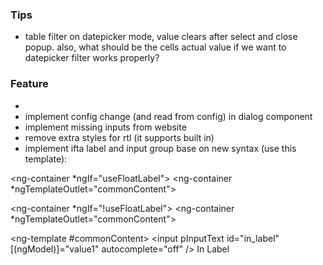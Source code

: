### Tips

- table filter on datepicker mode, value clears after select and close popup. also, what should be the cells actual
  value if we want to datepicker filter works properly?

### Feature
- 
- implement config change (and read from config) in dialog component
- implement missing inputs from website
- remove extra styles for rtl (it supports built in)
- implement ifta label and input group base on new syntax (use this template):

<ng-container *ngIf="useFloatLabel">
  <p-floatlabel variant="in">
    <ng-container *ngTemplateOutlet="commonContent"></ng-container>
  </p-floatlabel>
</ng-container>

<ng-container *ngIf="!useFloatLabel">
  <ng-container *ngTemplateOutlet="commonContent"></ng-container>
</ng-container>

<ng-template #commonContent>
  <input pInputText id="in_label" [(ngModel)]="value1" autocomplete="off" />
  <label for="in_label">In Label</label>
</ng-template>
